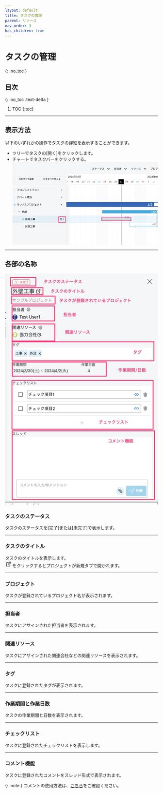 ```yaml
---
layout: default
title: タスクの管理
parent: リソース
nav_order: 3
has_children: true
---
```


# タスクの管理
{: .no_toc }

## 目次
{: .no_toc .text-delta }

1. TOC
{:toc}

---

## 表示方法

  以下のいずれかの操作でタスクの詳細を表示することができます。

  - ツリーでタスクの[開く]をクリックします。
  - チャートでタスクバーをクリックする。
  ![Alt text](/assets/images/roadmap/task/1.png)

---

## 各部の名称

![Alt text](/assets/images/roadmap/task/2.png)

### タスクのステータス
タスクのステータスを[完了]または[未完了]で表示します。

---

### タスクのタイトル
タスクのタイトルを表示します。<br>![Alt text](/assets/images/roadmap/task/3.png) をクリックするとプロジェクトが新規タブで開かれます。

---

### プロジェクト
タスクが登録されているプロジェクト名が表示されます。

---

### 担当者
タスクにアサインされた担当者を表示されます。

---

### 関連リソース
タスクにアサインされた関連会社などの関連リソースを表示されます。

---

### タグ
タスクに登録されたタグが表示されます。

---


### 作業期間と作業日数
タスクの作業期間と日数を表示されます。

---

### チェックリスト
タスクに登録されたチェックリストを表示します。

---

### コメント機能
タスクに登録されたコメントをスレッド形式で表示されます。

{: .note }
コメントの使用方法は、[こちら](/projects/comment/)をご確認ください。